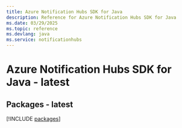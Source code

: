```yaml
---
title: Azure Notification Hubs SDK for Java
description: Reference for Azure Notification Hubs SDK for Java
ms.date: 03/29/2025
ms.topic: reference
ms.devlang: java
ms.service: notificationhubs
---
```

# Azure Notification Hubs SDK for Java - latest
## Packages - latest
[!INCLUDE [packages](notification-hubs-index.md)]